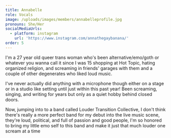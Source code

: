 ```yaml
---
title: Annabelle
role: Vocals
image: /uploads/images/members/annabelleprofile.jpg
pronouns: She/Her
socialMediaUrls:
  - platform: instagram
    url: 'https://www.instagram.com/annathegaybanana/'
order: 5
---
```


I'm a 27 year old queer trans woman who's been alternative/emo/goth or whatever you wanna call it since I was 15 shopping at Hot Topic, hating organized religion, and screaming in friends' garages with them and a couple of other degenerates who liked loud music.

I've never actually did anything with a microphone though either on a stage or in a studio like setting until just within this past year! Been screaming, singing, and writing for years but only as a quiet hobby behind closed doors.

Now, jumping into to a band called Louder Transition Collective, I don't think there's really a more perfect band for my debut into the live music scene, they're loud, political, and full of passion and good people, I'm so honored to bring my little emo self to this band and make it just that much louder one scream at a time
